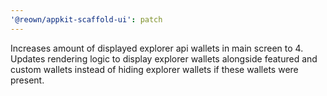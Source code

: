 ```yaml
---
'@reown/appkit-scaffold-ui': patch
---
```


Increases amount of displayed explorer api wallets in main screen to 4. Updates rendering logic to display explorer wallets alongside featured and custom wallets instead of hiding explorer wallets if these wallets were present.
